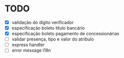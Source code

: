 # TODO
- [x] validação do dígito verificador
- [x] especificação boleto título bancário
- [x] especificação boleto pagamento de concessionárias
- [ ] validar presença, tipo e valor do atribulo
- [ ] express handler
- [ ] error message i18n